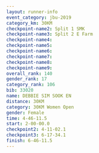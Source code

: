 ```yaml
---
layout: runner-info 
event_category: jbu-2019 
category_km: 30KM 
checkpoint-name2: Split 1 SMK 
checkpoint-name3: Split 2 E Farm 
checkpoint-name4: 
checkpoint-name5: 
checkpoint-name6: 
checkpoint-name7: 
checkpoint-name8: 
checkpoint-name9: 
overall_rank: 140
gender_rank: 17
category_rank: 106
bib: 33020
name: DEBBIE SIM SOOK EN
distance: 30KM
category: 30KM Women Open
gender: Female
time: 4-46-11.5
start: 2-00-00.0
checkpoint2: 4-11-02.1
checkpoint3: 6-17-34.1
finish: 6-46-11.5
---
```

